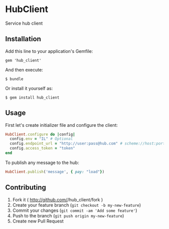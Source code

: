 # HubClient

Service hub client

## Installation

Add this line to your application's Gemfile:

    gem 'hub_client'

And then execute:

    $ bundle

Or install it yourself as:

    $ gem install hub_client

## Usage

First let's create initializer file and configure the client:
```ruby
HubClient.configure do |config|
  config.env = "IL" # Optional
  config.endpoint_url = "http://user:pass@hub.com" # scheme://host:port
  config.access_token = "token"
end
```

To publish any message to the hub:
```ruby
HubClient.publish('message', { pay: "load"})
```

## Contributing

1. Fork it ( http://github.com/<my-github-username>/hub_client/fork )
2. Create your feature branch (`git checkout -b my-new-feature`)
3. Commit your changes (`git commit -am 'Add some feature'`)
4. Push to the branch (`git push origin my-new-feature`)
5. Create new Pull Request
